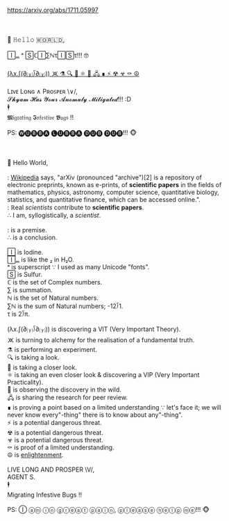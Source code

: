 https://arxiv.org/abs/1711.05997
<br>
<br>
<br>
<br>🖖 𝙷𝚎𝚕𝚕𝚘 🇼🇴🇷🇱🇩,
<br>
<br>🄸ₘ ᵃ 🅂ℂ🄸∑ℕτ🄸🅂τ!!! 🤓
<br>
<br>[(λx.∫(∂⒴⟌∂⒴)) 🝪 ⚗ 🔍 🔬 ⚛ 🔭 🖧 ∎ ⚡ ☢ ☣ ⚰ ☮](https://www.youtube.com/watch?v=9ZVwJfkM0Eg)
<br>
<br>Lɪᴠᴇ Lᴏɴɢ ∧ Pʀᴏꜱᴩᴇʀ \∨/,
<br>𝓢𝓱𝔂𝓪𝓶 𝓗𝓪𝓼 𝓨𝓸𝓾𝓻 𝓐𝓷𝓸𝓶𝓪𝓵𝔂 𝓜𝓲𝓽𝓲𝓰𝓪𝓽𝓮𝓭!!! :D
<br>🕴
<br>𝕸𝔦𝔤𝔯𝔞𝔱𝔦𝔫𝔤 𝕴𝔫𝔣𝔢𝔰𝔱𝔦𝔳𝔢 𝕭𝔲𝔤𝔰 !!
<br>
<br>PS: 🅦🅤🅑🅑🅐 🅛🅤🅑🅑🅐 🅓🅤🅑 🅓🅤🅑!!! 🐵
<br>
<br>
<br>
<br>🖖 Hello World,
<br>
<br>: [Wikipedia](https://en.wikipedia.org/wiki/ArXiv) says, "arXiv (pronounced "archive")[2] is a repository of electronic preprints, known as e-prints, of **scientific papers** in the fields of mathematics, physics, astronomy, computer science, quantitative biology, statistics, and quantitative finance, which can be accessed online.".
<br>: ℝeal *scientists* contribute to **scientific papers**.
<br>∴ I am, syllogistically, a *scientist*.
<br>
<br>: is a premise.
<br>∴ is a conclusion.
<br>
<br>🄸 is Iodine.
<br>🄸ₘ is like the ₂ in H₂O.
<br>ᵃ is superscript ∵ I used as many Unicode "fonts".
<br>🅂 is Sulfur.
<br>ℂ is the set of Complex numbers.
<br>∑ is summation.
<br>ℕ is the set of Natural numbers.
<br>∑ℕ is the sum of Natural numbers; -12⟌1.
<br>τ is 2⟌π.
<br>
<br>(λx.∫(∂⒴⟌∂⒴)) is discovering a VIT (Very Important Theory).
<br>🝪 is turning to alchemy for the realisation of a fundamental truth.
<br>⚗ is performing an experiment.
<br>🔍 is taking a look.
<br>🔬 is taking a closer look.
<br>⚛ is taking an even closer look & discovering a VIP (Very Important Practicality).
<br>🔭 is observing the discovery in the wild.
<br>🖧 is sharing the research for peer review.
<br>∎ is proving a point based on a limited understanding ∵ let's face it; we will never know every"-thing" there is to know about any"-thing".
<br>⚡ is a potential dangerous threat.
<br>☢ is a potential dangerous threat.
<br>☣ is a potential dangerous threat.
<br>⚰ is proof of a limited understanding.
<br>☮ is [enlightenment](http://catb.org/esr/writings/unix-koans/).
<br>
<br>LIVE LONG AND PROSPER \V/,
<br>AGENT S.
<br>🕴
<br>Migrating Infestive Bugs !!
<br>
<br>PS: Ⓘ ⓐⓜ ⓘⓝ ⓖⓡⓔⓐⓣ ⓟⓐⓘⓝ, ⓟⓛⓔⓐⓢⓔ ⓗⓔⓛⓟ ⓜⓔ!!! 🐵
